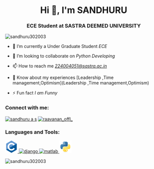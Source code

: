 <h1 align="center">Hi 👋, I'm SANDHURU</h1>
<h3 align="center">ECE Student at SASTRA DEEMED UNIVERSITY</h3>

<p align="left"> <img src="https://komarev.com/ghpvc/?username=sandhuru302003&label=Profile%20views&color=0e75b6&style=flat" alt="sandhuru302003" /> </p>

- 🌱 I’m currently a Under Graduate Student *ECE*

- 👯 I’m looking to collaborate on *Python Developing*

- 📫 How to reach me *224004051@sastra.ac.in*

- 📄 Know about my experiences [Leadership ,Time management,Optimism](Leadership ,Time management,Optimism)

- ⚡ Fun fact *I am Funny*

<h3 align="left">Connect with me:</h3>
<p align="left">
<a href="https://linkedin.com/in/sandhuru a s" target="blank"><img align="center" src="https://raw.githubusercontent.com/rahuldkjain/github-profile-readme-generator/master/src/images/icons/Social/linked-in-alt.svg" alt="sandhuru a s" height="30" width="40" /></a>
<a href="https://instagram.com/raavanan_offl_" target="blank"><img align="center" src="https://raw.githubusercontent.com/rahuldkjain/github-profile-readme-generator/master/src/images/icons/Social/instagram.svg" alt="raavanan_offl_" height="30" width="40" /></a>
</p>

<h3 align="left">Languages and Tools:</h3>
<p align="left"> <a href="https://www.cprogramming.com/" target="_blank" rel="noreferrer"> <img src="https://raw.githubusercontent.com/devicons/devicon/master/icons/c/c-original.svg" alt="c" width="40" height="40"/> </a> <a href="https://www.djangoproject.com/" target="_blank" rel="noreferrer"> <img src="https://cdn.worldvectorlogo.com/logos/django.svg" alt="django" width="40" height="40"/> </a> <a href="https://www.mathworks.com/" target="_blank" rel="noreferrer"> <img src="https://upload.wikimedia.org/wikipedia/commons/2/21/Matlab_Logo.png" alt="matlab" width="40" height="40"/> </a> <a href="https://www.python.org" target="_blank" rel="noreferrer"> <img src="https://raw.githubusercontent.com/devicons/devicon/master/icons/python/python-original.svg" alt="python" width="40" height="40"/> </a> </p>

<p><img align="center" src="https://github-readme-stats.vercel.app/api/top-langs?username=sandhuru302003&show_icons=true&locale=en&layout=compact" alt="sandhuru302003" /></p>
